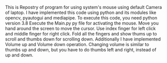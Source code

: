 This is Repostry of program for using system's mouse using default Camera of laptop.
I have implemented this code using python and its modules like opencv, pyautogui and mediapipe.
To execute this code, you need python version 3.8
Execute the Main.py py file for activating the mouse.
Move you hand around the screen to move the cursor.
Use index finger for left click and middle finger for right click.
Fold all the fingers and show thums up to scroll and thumbs down for scrolling down.
Additionally I have implemented Volume up and Volume down operation.
Changing volume is similar to thumbs up and down, but you have to do thumbs left and right, instead of up and down.
